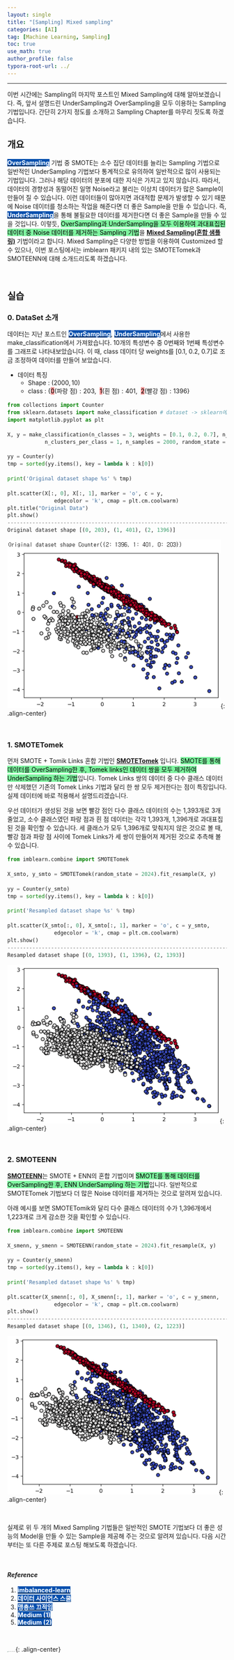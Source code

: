 ```yaml
---
layout: single
title: "[Sampling] Mixed sampling"
categories: [AI]
tag: [Machine Learning, Sampling]
toc: true
use_math: true
author_profile: false
typora-root-url: ../
---
```

-----
이번 시간에는 Sampling의 마지막 포스트인 Mixed Sampling에 대해 알아보겠습니다. 즉, 앞서 설명드린 UnderSampling과 OverSampling을 모두 이용하는 Sampling 기법입니다. 간단히 2가지 정도를 소개하고 Sampling Chapter를 마무리 짓도록 하겠습니다.

## 개요

<mark style='background-color: #0550ae'><b><a href='https://woongsonvi.github.io/ai/AI6/'><font color="white">OverSampling</font></a></b></mark> 기법 중 SMOTE는 소수 집단 데이터를 늘리는 Sampling 기법으로 일반적인 UnderSampling 기법보다 통계적으로 유의하여 일반적으로 많이 사용되는 기법입니다. 그러나 해당 데이터의 분포에 대한 지식은 가지고 있지 않습니다. 따라서, 데이터의 경향성과 동떨어진 일명 Noise라고 불리는 이상치 데이터가 많은 Sample이 만들어 질 수 있습니다. 이런 데이터들이 많아지면 과대적합 문제가 발생할 수 있기 때문에 Noise 데이터를 청소하는 작업을 해준다면 더 좋은 Sample을 만들 수 있습니다. 즉, <mark style='background-color: #0550ae'><b><a href='https://woongsonvi.github.io/ai/AI5/'><font color="white">UnderSampling</font></a></b></mark>을 통해 불필요한 데이터를 제거한다면 더 좋은 Sample을 만들 수 있을 것입니다. 이렇듯, <mark style='background-color: #7ff5a0'>OverSampling과 UnderSampling을 모두 이용하여 과대표집된 데이터 중 Noise 데이터를 제거하는 Sampling 기법</mark>을 <u><b>Mixed Sampling(혼합 샘플링)</b></u> 기법이라고 합니다. Mixed Sampling은 다양한 방법을 이용하여 Customized 할 수 있으나, 이번 포스팅에서는 imblearn 패키지 내의 있는 SMOTETomek과 SMOTEENN에 대해 소개드리도록 하겠습니다. 

<br>

## 실습

### 0. DataSet 소개

데이터는 지난 포스트인 <mark style='background-color: #0550ae'><b><a href='https://woongsonvi.github.io/ai/AI6/'><font color="white">OverSampling</font></a></b></mark>, <mark style='background-color: #0550ae'><b><a href='http://localhost:4000/ai/AI5/'><font color="white">UnderSampling</font></a></b></mark>에서 사용한 make_classification에서 가져왔습니다. 10개의 특성변수 중 0번째와 1번째 특성변수를 그래프로 나타내보았습니다. 이 때, class 데이터 당 weights를 [0.1, 0.2, 0.7]로 조금 조정하여 데이터를 만들어 보았습니다.

- 데이터 특징
  - Shape : $(2000, 10)$
  - class : {<mark style='background-color: #f39393'>$0$</mark>(파랑 점)$: 203, ~~$<mark style='background-color: #f39393'>$1$</mark>(흰 점)$: 401, ~~$<mark style='background-color: #f39393'>$2$</mark>(빨강 점)$: 1396$}


```python
from collections import Counter
from sklearn.datasets import make_classification # dataset -> sklearn에 내장되어 있는 데이터 셋
import matplotlib.pyplot as plt

X, y = make_classification(n_classes = 3, weights = [0.1, 0.2, 0.7], n_features = 10,
            n_clusters_per_class = 1, n_samples = 2000, random_state = 10) # 특성변수 10개, 클래스 3개

yy = Counter(y)
tmp = sorted(yy.items(), key = lambda k : k[0])

print('Original dataset shape %s' % tmp)

plt.scatter(X[:, 0], X[:, 1], marker = 'o', c = y,
               edgecolor = 'k', cmap = plt.cm.coolwarm)
plt.title("Original Data")
plt.show()
--------------------------------------------------------------------------------------------------------------------------------
Original dataset shape [(0, 203), (1, 401), (2, 1396)]
```

![image-20241019185422939](/images/2024-10-20-AI7/image-20241019185422939.png){: .align-center}

<br>

### 1. SMOTETomek

먼저 SMOTE + Tomik Links 혼합 기법인 <u><b>SMOTETomek</b></u> 입니다. <mark style='background-color: #7ff5a0'>SMOTE를 통해 데이터를 OverSampling한 후, Tomek links인 데이터 쌍을 모두 제거하여 UnderSampling 하는 기법</mark>입니다. Tomek Links 쌍의 데이터 중 다수 클래스 데이터만 삭제했던 기존의 Tomek Links 기법과 달리 한 쌍 모두 제거한다는 점이 특징입니다. 실제 데이터에 바로 적용해서 설명드리겠습니다.

우선 데이터가 생성된 것을 보면 빨강 점인 다수 클래스 데이터의 수는 1,393개로 3개 줄었고, 소수 클래스였던 파랑 점과 흰 점 데이터는 각각 1,393개, 1,396개로 과대표집된 것을 확인할 수 있습니다. 세 클래스가 모두 1,396개로 맞춰지지 않은 것으로 볼 때, 빨강 점과 파랑 점 사이에 Tomek Links가 세 쌍이 만들어져 제거된 것으로 추측해 볼 수 있습니다.

```python
from imblearn.combine import SMOTETomek

X_smto, y_smto = SMOTETomek(random_state = 2024).fit_resample(X, y)

yy = Counter(y_smto)
tmp = sorted(yy.items(), key = lambda k : k[0])

print('Resampled dataset shape %s' % tmp)

plt.scatter(X_smto[:, 0], X_smto[:, 1], marker = 'o', c = y_smto,
               edgecolor = 'k', cmap = plt.cm.coolwarm)
plt.show()
--------------------------------------------------------------------------------------------------------------------------------
Resampled dataset shape [(0, 1393), (1, 1396), (2, 1393)]
```

![image-20241019191733936](/images/2024-10-19-AI7/image-20241019191733936.png){: .align-center}

<br>

### 2. SMOTEENN

<u><b>SMOTEENN</b></u>는 SMOTE + ENN의 혼합 기법이며 <mark style='background-color: #7ff5a0'>SMOTE를 통해 데이터를 OverSampling한 후, ENN UnderSampling 하는 기법</mark>입니다. 일반적으로 SMOTETomek 기법보다 더 많은 Noise 데이터를 제거하는 것으로 알려져 있습니다.

아래 예시를 보면 SMOTETomik와 달리 다수 클래스 데이터의 수가 1,396개에서 1,223개로 크게 감소한 것을 확인할 수 있습니다.

```python
from imblearn.combine import SMOTEENN

X_smenn, y_smenn = SMOTEENN(random_state = 2024).fit_resample(X, y)

yy = Counter(y_smenn)
tmp = sorted(yy.items(), key = lambda k : k[0])

print('Resampled dataset shape %s' % tmp)

plt.scatter(X_smenn[:, 0], X_smenn[:, 1], marker = 'o', c = y_smenn,
               edgecolor = 'k', cmap = plt.cm.coolwarm)
plt.show()
--------------------------------------------------------------------------------------------------------------------------------
Resampled dataset shape [(0, 1346), (1, 1340), (2, 1223)]
```

![image-20241019193134730](/images/2024-10-19-AI7/image-20241019193134730.png){: .align-center}

<br>

실제로 위 두 개의 Mixed Sampling 기법들은 일반적인 SMOTE 기법보다 더 좋은 성능의 Model을 만들 수 있는 Sample을 제공해 주는 것으로 알려져 있습니다. 다음 시간부터는 또 다른 주제로 포스팅 해보도록 하겠습니다.

<br>

#### *Reference*

1. <mark style='background-color: #0550ae'><b><a href='https://imbalanced-learn.org/stable/index.html'><font color="white">imbalanced-learn</font></a></b></mark>
1. <mark style='background-color: #0550ae'><b><a href='https://datascienceschool.net/03%20machine%20learning/14.02%20%EB%B9%84%EB%8C%80%EC%B9%AD%20%EB%8D%B0%EC%9D%B4%ED%84%B0%20%EB%AC%B8%EC%A0%9C.html'><font color="white">데이터 사이언스 스쿨</font></a></b></mark>
1. <mark style='background-color: #0550ae'><b><a href='https://blog.naver.com/cathx618/222808848556'><font color="white">맹춍쓰 끄적임</font></a></b></mark>
1. <mark style='background-color: #0550ae'><b><a href='https://medium.com/totalenergies-digital-factory/imbalanced-data-ml-smote-and-its-variants-c69a4b32f7e7'><font color="white">Medium (1)</font></a></b></mark>
1. <mark style='background-color: #0550ae'><b><a href='https://pranav-c.medium.com/smote-vs-smote-enn-which-is-more-effective-for-churn-prediction-in-imbalanced-banking-data-b289414366a0'><font color="white">Medium (2)</font></a></b></mark>

<br>

<img src="https://user-images.githubusercontent.com/37182279/216820587-4617a62e-0565-47f1-9ead-f4cd367572a1.png" alt="DATA_100%_LOGO_LIGHT" style="zoom:10%">{: .align-center}

<br>

<br>



